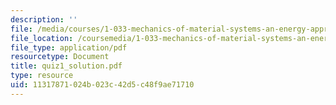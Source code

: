 ```yaml
---
description: ''
file: /media/courses/1-033-mechanics-of-material-systems-an-energy-approach-fall-2003/11317871024b023c42d5c48f9ae71710_quiz1_solution.pdf
file_location: /coursemedia/1-033-mechanics-of-material-systems-an-energy-approach-fall-2003/11317871024b023c42d5c48f9ae71710_quiz1_solution.pdf
file_type: application/pdf
resourcetype: Document
title: quiz1_solution.pdf
type: resource
uid: 11317871-024b-023c-42d5-c48f9ae71710
---
```

